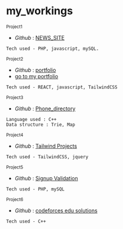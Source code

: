   # my_workings

<sub>Project1</sub>
- _Github_ : [NEWS_SITE](https://github.com/harshit-8118/NEWS_PROJECT)
```
Tech used - PHP, javascript, mySQL.
```

<sub>Project2</sub>
- _Github_ : [portfolio](https://github.com/harshit-8118/portfolio)
- [go to my portfolio](https://hharshit8118.netlify.com)
```
Tech used - REACT, javascript, TailwindCSS
```

<sub>Project3</sub>
- _Github_ : [Phone_directory](https://github.com/harshit-8118/phone-directory)
```
Language used : C++
Data structure : Trie, Map
```

<sub>Project4</sub>
- _Github_ : [Tailwind Projects](https://github.com/harshit-8118/TailwindCss)
```
Tech used - TailwindCSS, jquery
```

<sub>Project5</sub>
- _Github_ : [Signup Validation](https://github.com/harshit-8118/SignUpForm)
```
Tech used - PHP, mySQL
```

<sub>Project6</sub>
- _Github_ : [codeforces edu solutions](https://github.com/harshit-8118/Codeforces-edu)
```
Tech used - C++
```



